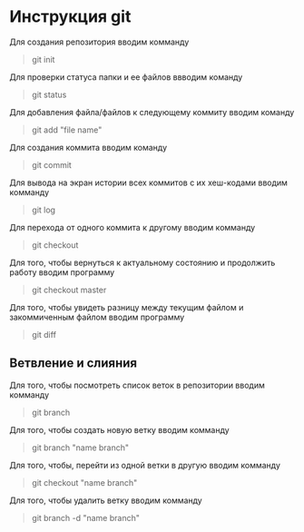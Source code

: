 # Инструкция git

 Для создания репозитория вводим комманду 

 > git init
 
 Для проверки статуса папки и ее файлов ввводим команду

 > git status

  Для добавления файла/файлов к следующему коммиту вводим команду

  > git add "file name"

  Для создания коммита вводим команду

  > git commit

  Для вывода на экран истории всех коммитов с их хеш-кодами вводим комманду

  > git log

  Для перехода от одного коммита к другому вводим комманду

  > git checkout

  Для того, чтобы вернуться к актуальному состоянию и продолжить работу вводим программу

  > git checkout master

  Для того, чтобы увидеть разницу между текущим файлом и закоммиченным файлом вводим программу

  > git diff
## Ветвление и слияния

Для того, чтобы посмотреть список веток в репозитории вводим комманду

> git branch

Для того, чтобы создать новую ветку вводим комманду

> git branch "name branch"

Для того, чтобы, перейти из одной ветки в другую вводим комманду

> git checkout "name branch"

Для того, чтобы удалить ветку вводим комманду

> git branch -d "name branch"


